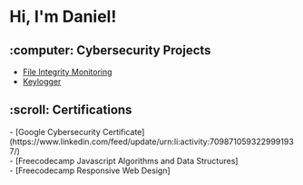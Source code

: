 <h1> Hi, I'm Daniel! </h1>

<h2> :computer: Cybersecurity Projects</h2>

- [File Integrity Monitoring](https://github.com/DanielDominguezBender/)
- [Keylogger](https://github.com/DanielDominguezBender)

<h2> :scroll: Certifications </h2>
- [Google Cybersecurity Certificate](https://www.linkedin.com/feed/update/urn:li:activity:7098710593229991937/)<br>
- [Freecodecamp Javascript Algorithms and Data Structures]<br>
- [Freecodecamp Responsive Web Design]
<!--
**DanielDominguezBender/DanielDominguezBender** is a ✨ _special_ ✨ repository because its `README.md` (this file) appears on your GitHub profile.

Here are some ideas to get you started:

- 🔭 I’m currently working on ...
- 🌱 I’m currently learning ...
- 👯 I’m looking to collaborate on ...
- 🤔 I’m looking for help with ...
- 💬 Ask me about ...
- 📫 How to reach me: ...
- 😄 Pronouns: ...
- ⚡ Fun fact: ...
-->
